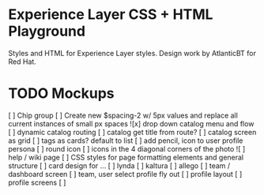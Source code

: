 # Experience Layer CSS + HTML Playground

Styles and HTML for Experience Layer styles.
Design work by AtlanticBT for Red Hat.

# TODO Mockups

[ ] Chip group
[ ] Create new $spacing-2 w/ 5px values and replace all current instances of small px spaces
![x] drop down catalog menu and flow
    [ ] dynamic catalog routing
    [ ] catalog get title from route?
    [ ] catalog screen as grid
    [ ] tags as cards? default to list
[ ] add pencil, icon to user profile persona
    [ ] round icon
    [ ] icons in the 4 diagonal corners of the photo
![ ] help / wiki page
    [ ] CSS styles for page formatting elements and general structure
[ ] card design for ...
    [ ] lynda
    [ ] kaltura
    [ ] allego
[ ] team / dashboard screen
    [ ] team, user select profile fly out
[ ] profile layout
[ ] profile screens
[ ] <dialog> ? modal pop up / feedback
[ ] search bar should be input
[ ] responsive - card grid filters
[ ] responsive - big tabs, tabs
    [ ] buttons on left / right
    [ ] drag scroll or buttons to scroll?
[ ] responsive - message banner

# TODO Animations

[ ] ExpandingMenu open/close
[ ] DropDown open/close
[ ] MessageBannerGroup add/remove
[ ] ChipGroup add/remove

# TODO Functionality

[ ] DropDown and ExpandingMenu rename title to label?
[ ] Rename ExpandingMenu?
[ ] hero message dismissible
    [ ] remove from message banner group?
[ ] fix hero grid rows so content and outercontet work in any order and number w/ background image
[ ] make Lorem util a React component w/ subcomponents Loren.Title, etc.
[ ] Fix card overflow w/ CSS props
[ ] more semantic html
[ ] call setState as function
[ ] Check box onChange callback
[ ] ExpandingMenu
    [ ] animate open / close
    [ ] map over children to handle onChange
    [ ] provide onChange callback

# Later

[ ] Babel 7

# Style guide

Use BEMIT
https://csswizardry.com/2015/08/bemit-taking-the-bem-naming-convention-a-step-further/
- _ (single underline) for a hack
- l for layout
- c for controls
- u for utilities
- js for js targeted only, no styles
- is and has for states
- SASS parent selectors
- Nest no more than 3 levels down, the inception rule
- Block is the primary component block, such as .cn-c-card or .cn-c-btn
- Element is a child of the primary block, such as .cn-c-card__title
- Modifier is a variation of a component style, such as .cn-c-alert--error
- Keeping the design system’s CSS flatness principle in mind, we wanted to limit nesting to the following use cases:
  - Modifiers of a style block
  - Media queries
  - Parent selectors
  - States
